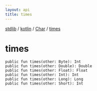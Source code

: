 ```yaml
---
layout: api
title: times
---
```

[stdlib](../../index.md) / [kotlin](../index.md) / [Char](index.md) / [times](times.md)

# times

```
public fun times(other: Byte): Int
public fun times(other: Double): Double
public fun times(other: Float): Float
public fun times(other: Int): Int
public fun times(other: Long): Long
public fun times(other: Short): Int
```
